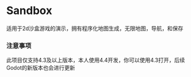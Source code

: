 # Sandbox
适用于2d沙盒游戏的演示，拥有程序化地图生成，无限地图，导航，和保存
### 注意事项
此项目仅支持4.3及以上版本，本人使用4.4开发，你可以使用4.3打开，后续Godot的新版本也会进行更新